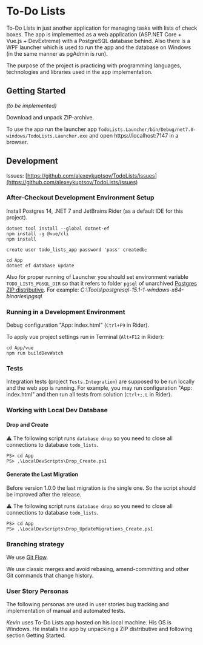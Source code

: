 ﻿# To-Do Lists

To-Do Lists in just another application for managing tasks with lists of check boxes.
The app is implemented as a web application (ASP.NET Core + Vue.js + DevExtreme) with a PostgreSQL database behind.
Also there is a WPF launcher which is used to run the app and the database on Windows (in the same manner as pgAdmin is run).

The purpose of the project is practicing with programming languages, technologies and libraries used in the app implementation.

## Getting Started

_(to be implemented)_

Download and unpack ZIP-archive.

To use the app run the launcher app `TodoLists.Launcher/bin/Debug/net7.0-windows/TodoLists.Launcher.exe` and open
https://localhost:7147 in a browser.

## Development

Issues: [https://github.com/alexeykuptsov/TodoLists/issues](https://github.com/alexeykuptsov/TodoLists/issues)

### After-Checkout Development Environment Setup

Install Postgres 14, .NET 7 and JetBrains Rider (as a default IDE for this project).

```shell
dotnet tool install --global dotnet-ef
npm install -g @vue/cli
npm install
```

```postgresql
create user todo_lists_app password 'pass' createdb;
```

```shell
cd App
dotnet ef database update
```

Also for proper running of Launcher you should set environment variable `TODO_LISTS_PGSQL_DIR` so that it refers to folder `pgsql` of unarchived
[Postgres ZIP distributive](https://www.enterprisedb.com/download-postgresql-binaries).
For example: *C:\Tools\postgresql-15.1-1-windows-x64-binaries\pgsql*

### Running in a Development Environment

Debug configuration "App: index.html" (`Ctrl+F9` in Rider).

To apply vue project settings run in Terminal (`Alt+F12` in Rider):

```shell
cd App/vue
npm run buildDevWatch
```

### Tests

Integration tests (project `Tests.Integration`) are supposed to be run locally and the web app is running.
For example, you may run configuration "App: index.html" and then run all tests from solution (`Ctrl+;,L` in Rider).

### Working with Local Dev Database

#### Drop and Create

⚠
The following script runs `database drop` so you need to close all connections to database `todo_lists`.

```shell
PS> cd App
PS> .\LocalDevScripts\Drop_Create.ps1
```

#### Generate the Last Migration

Before version 1.0.0 the last migration is the single one.
So the script should be improved after the release.

⚠
The following script runs `database drop` so you need to close all connections to database `todo_lists`.

```shell
PS> cd App
PS> .\LocalDevScripts\Drop_UpdateMigrations_Create.ps1
```

### Branching strategy

We use [Git Flow](http://danielkummer.github.io/git-flow-cheatsheet/index.html).

We use classic merges and avoid rebasing, amend-committing and other Git commands that change history.

### User Story Personas

The following personas are used in user stories bug tracking and implementation of manual and automated tests.

*Kevin* uses To-Do Lists app hosted on his local machine.
His OS is Windows.
He installs the app by unpacking a ZIP distributive and following section Getting Started.
